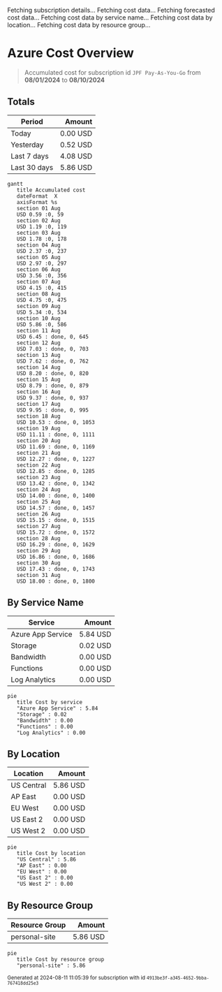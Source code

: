 Fetching subscription details...
Fetching cost data...
Fetching forecasted cost data...
Fetching cost data by service name...
Fetching cost data by location...
Fetching cost data by resource group...
# Azure Cost Overview

> Accumulated cost for subscription id `JPF Pay-As-You-Go` from **08/01/2024** to **08/10/2024**

## Totals

|Period|Amount|
|---|---:|
|Today|0.00 USD|
|Yesterday|0.52 USD|
|Last 7 days|4.08 USD|
|Last 30 days|5.86 USD|

```mermaid
gantt
   title Accumulated cost
   dateFormat  X
   axisFormat %s
   section 01 Aug
   USD 0.59 :0, 59
   section 02 Aug
   USD 1.19 :0, 119
   section 03 Aug
   USD 1.78 :0, 178
   section 04 Aug
   USD 2.37 :0, 237
   section 05 Aug
   USD 2.97 :0, 297
   section 06 Aug
   USD 3.56 :0, 356
   section 07 Aug
   USD 4.15 :0, 415
   section 08 Aug
   USD 4.75 :0, 475
   section 09 Aug
   USD 5.34 :0, 534
   section 10 Aug
   USD 5.86 :0, 586
   section 11 Aug
   USD 6.45 : done, 0, 645
   section 12 Aug
   USD 7.03 : done, 0, 703
   section 13 Aug
   USD 7.62 : done, 0, 762
   section 14 Aug
   USD 8.20 : done, 0, 820
   section 15 Aug
   USD 8.79 : done, 0, 879
   section 16 Aug
   USD 9.37 : done, 0, 937
   section 17 Aug
   USD 9.95 : done, 0, 995
   section 18 Aug
   USD 10.53 : done, 0, 1053
   section 19 Aug
   USD 11.11 : done, 0, 1111
   section 20 Aug
   USD 11.69 : done, 0, 1169
   section 21 Aug
   USD 12.27 : done, 0, 1227
   section 22 Aug
   USD 12.85 : done, 0, 1285
   section 23 Aug
   USD 13.42 : done, 0, 1342
   section 24 Aug
   USD 14.00 : done, 0, 1400
   section 25 Aug
   USD 14.57 : done, 0, 1457
   section 26 Aug
   USD 15.15 : done, 0, 1515
   section 27 Aug
   USD 15.72 : done, 0, 1572
   section 28 Aug
   USD 16.29 : done, 0, 1629
   section 29 Aug
   USD 16.86 : done, 0, 1686
   section 30 Aug
   USD 17.43 : done, 0, 1743
   section 31 Aug
   USD 18.00 : done, 0, 1800
```

## By Service Name

|Service|Amount|
|---|---:|
|Azure App Service|5.84 USD|
|Storage|0.02 USD|
|Bandwidth|0.00 USD|
|Functions|0.00 USD|
|Log Analytics|0.00 USD|

```mermaid
pie
   title Cost by service
   "Azure App Service" : 5.84
   "Storage" : 0.02
   "Bandwidth" : 0.00
   "Functions" : 0.00
   "Log Analytics" : 0.00
```

## By Location

|Location|Amount|
|---|---:|
|US Central|5.86 USD|
|AP East|0.00 USD|
|EU West|0.00 USD|
|US East 2|0.00 USD|
|US West 2|0.00 USD|

```mermaid
pie
   title Cost by location
   "US Central" : 5.86
   "AP East" : 0.00
   "EU West" : 0.00
   "US East 2" : 0.00
   "US West 2" : 0.00
```

## By Resource Group

|Resource Group|Amount|
|---|---:|
|personal-site|5.86 USD|

```mermaid
pie
   title Cost by resource group
   "personal-site" : 5.86
```

<sup>Generated at 2024-08-11 11:05:39 for subscription with id `4913be3f-a345-4652-9bba-767418dd25e3`</sup>
